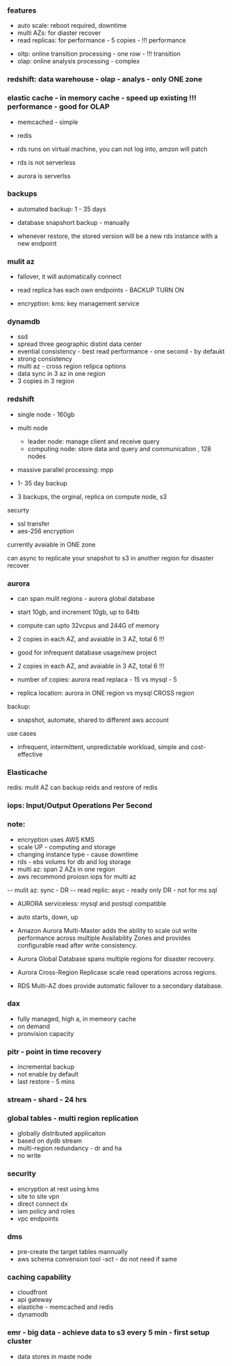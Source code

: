 ### features

- auto scale: reboot required, downtime
- multi AZs: for diaster recover
- read replicas: for performance - 5 copies - !!! performance

+ oltp: online transition processing - one row - !!! transition
+ olap: online analysis processing - complex

### redshift: data warehouse - olap - analys - only ONE zone


### elastic cache - in memory cache - speed up existing !!! performance  -  good for OLAP
- memcached - simple
- redis

- rds runs on virtual machine, you can not log into, amzon will patch
- rds is not serverless
- aurora is serverlss

### backups
- automated backup: 1 - 35 days
- database snapshort backup - manually

- whenever restore, the stored version will be a new rds instance with a new endpoint

### mulit az
- fallover, it will automatically connect 

- read replica has each own endpoints - BACKUP TURN ON

- encryption: kms: key management service

### dynamdb
- ssd
- spread three geographic distint data center
- evential consistency - best read performance - one second -  by defaukt
- strong consistency
- multi az - cross region relipca options
- data sync in 3 az in one region
-  3 copies in 3 region

### redshift
- single node - 160gb
- multi node
  - leader node: manage client and receive query
  - computing node: store data and query and communication , 128 nodes

- massive parallel processing: mpp

- 1- 35 day backup
- 3 backups, the orginal, replica on compute node, s3 

securty
- ssl transfer
- aes-256 encryption

currently avaiable in ONE zone

can async to replicate your snapshot to s3 in another region for disaster recover


### aurora
- can span mulit regions - aurora global database
- start 10gb, and increment 10gb, up to 64tb
- compute can upto 32vcpus and 244G of memory
- 2 copies in each AZ, and avaiable in 3 AZ, total 6 !!!
- good for infrequent database usage/new project
- 2 copies in each AZ, and avaiable in 3 AZ, total 6 !!!

- number of copies: aurora read replaca - 15 vs mysql - 5 
- replica location: aurora in ONE region vs mysql CROSS region

backup:
- snapshot, automate, shared to different aws account

use cases
- infrequent, intermittent, unpredictable workload, simple and cost-effective


###  Elasticache
redis: mulit AZ
can backup reids and restore of redis

### iops: Input/Output Operations Per Second


### note:
- encryption uses AWS KMS
- scale UP - computing and storage
- changing instance type - cause downtime
- rds - ebs volums for db and log storage
- multi az: span 2 AZs in one region
- aws recommond proiosn iops for multi az

-- mulit az:  sync - DR
-- read replic: asyc - ready only DR -  not for ms sql



- AURORA serviceless: mysql and postsql compatible
- auto starts, down, up 

- Amazon Aurora Multi-Master adds the ability to scale out write performance across multiple Availability Zones and provides configurable read after write consistency.
- Aurora Global Database spans multiple regions for disaster recovery.
- Aurora Cross-Region Replicase scale read operations across regions.
- RDS Multi-AZ does provide automatic failover to a secondary database.


### dax
- fully managed, high a, in memeory cache
- on demand
- pronvision capacity

### pitr - point in time recovery 
- incremental backup
- not enable by default
- last restore - 5 mins

### stream - shard - 24 hrs

### global tables - multi region replication
- globally distributed applicaiton
- based on dydb stream
- multi-region redundancy - dr and ha
- no write


### security
- encryption at rest using kms
- site to site vpn
- direct connect dx
- iam policy and roles
- vpc endpoints

### dms
- pre-create the target tables mannually
- aws schema convension tool -sct - do not need if same 

### caching capability
- cloudfront
- api gateway
- elastiche - memcached and redis
- dynamodb 

### emr - big data - achieve data to s3 every 5 min - first setup cluster
- data stores in maste node
